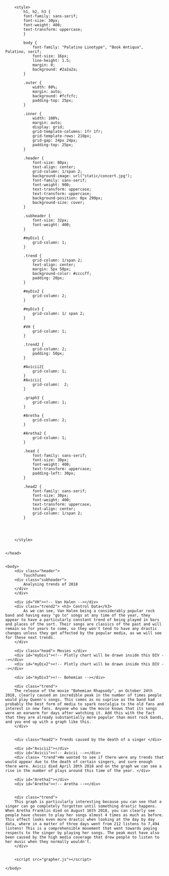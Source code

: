 
<html>
    <head>
        <title> Our Website </title>
        <script src="https://cdn.plot.ly/plotly-latest.min.js"></script>
        

        <style>
            h1, h2, h3 {
            font-family: sans-serif;
            font-size: 30px;
            font-weight: 400;
            text-transform: uppercase;
            }

            body {
                font-family: "Palatino Linotype", "Book Antiqua", Palatino, serif;
                font-size: 16px;
                line-height: 1.5;
                margin: 0;
                background: #2a2a2a;
            }

            .outer {
                width: 80%;
                margin: auto;
                background: #fcfcfc;
                padding-top: 25px;
            }

            .inner {
                width: 100%;
                margin: auto;
                display: grid;
                grid-template-columns: 1fr 1fr;
                grid-template-rows: 210px;
                grid-gap: 24px 24px;
                padding-top: 25px;
            }

            .header {
                font-size: 80px;
                text-align: center;
                grid-column: 1/span 2;
                background-image: url("static/concert.jpg");
                font-family: sans-serif;
                font-weight: 900;
                text-transform: uppercase;
                text-transform: uppercase;
                background-position: 0px 290px;
                background-size: cover;
            }

            .subheader {
                font-size: 32px;
                font-weight: 400;
            }

            #myDiv1 {
                grid-column: 1;
            }

            .trend {
                grid-column: 1/span 2;
                text-align: center;
                margin: 5px 50px;
                background-color: #ccccff;
                padding: 20px;
            }

            #myDiv2 {
                grid-column: 2;
            }

            #myDiv3 {
                grid-column: 1/ span 2;
            }

            #VH {
                grid-column: 1;
            }

            .trend2 {
                grid-column: 2;
                padding: 50px;
            }

            #Avicii2{
                grid-column: 1;
            }
            #Avicii{
                grid-column:  2;
            }

            .graph3 {
                grid-column: 1;
            }

            #Aretha {
                grid-column: 2;
            }

            #Aretha2 {
                grid-column: 1;
            }

            .head {
                font-family: sans-serif;
                font-size: 30px;
                font-weight: 400;
                text-transform: uppercase;
                padding-left: 30px;
            }

            .head2 {
                font-family: sans-serif;
                font-size: 30px;
                font-weight: 400;
                text-transform: uppercase;
                text-align: center;
                grid-column: 1/span 2;
            }

            
        

        </style>


    </head>


    <body>
        <div class="header"> 
            TouchTunes 
        <div class="subheader">
            Analysing trends of 2018
        </div>
        </div>

        <div id="VH"><!-- Van Halen --></div> 
        <div class="trend2"> <h3> Control Data</h3>
            As we can see, Van Halen being a considerably popular rock band and having easy "go to" songs at any time of the year, they appear to have a particularly constant trend of being played in bars and places of the sort. Their songs are classics of the past and will remain so for years to come, so they won't tend to have any drastic changes unless they get affected by the popular media, as we will see for these next trends.
        </div>

        <div class="head"> Movies </div>
        <div id="myDiv1"><!-- Plotly chart will be drawn inside this DIV --></div>
        <div id="myDiv2"><!-- Plotly chart will be drawn inside this DIV --></div>   

        <div id="myDiv3"><!-- Bohemian --></div>   

        <div class="trend"> 
        The release of the movie "Bohemian Rhapsody", on October 24th 2018, clearly caused an incredible peak in the number of times people would play Queen's songs. This comes as no suprise as the band had probably the best form of media to spark nostalgia to the old fans and interest in new fans. Anyone who saw the movie knows that its songs were an earworm for days after watching it. Add this with the fact that they are already substantially more popular than most rock bands, and you end up with a graph like this.
        </div>
        

        <div class="head2"> Trends caused by the death of a singer </div>

        <div id="Avicii2"></div>
        <div id="Avicii"><!-- Avicii --></div> 
        <div class= "trend">We wanted to see if there were any trends that would appear due to the death of certain singers, and sure enough there were. Avicii died April 20th 2018 and on the graph we can see a rise in the number of plays around this time of the year. </div>
        
        <div id="Aretha2"></div>
        <div id="Aretha"><!-- Aretha --></div> 
        
        
        <div class="trend"> 
        This graph is particularly interesting because you can see that a singer can go completely forgotten until something drastic happens. When Aretha Franklin died on August 16th 2018, you can clearly see people have chosen to play her songs almost 4 times as much as before. This effect looks even more drastic when looking at the day by day data, where in a matter of three days went from 212 listens to 7,494 listens! This is a comprehensible movement that went towards paying respects to the singer by playing her songs. The peak must have also been caused by the high media coverage that drew people to listen to her music when they normally wouldn't.
        </div>


        <script src="grapher.js"></script>
        
    </body>

</html>